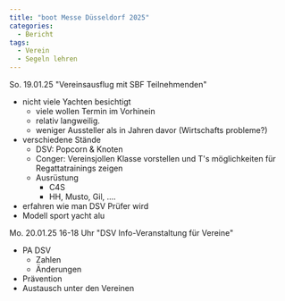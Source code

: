```yaml
---
title: "boot Messe Düsseldorf 2025"
categories:
  - Bericht
tags:
  - Verein
  - Segeln lehren
---
```

So. 19.01.25 "Vereinsausflug mit SBF Teilnehmenden"
- nicht viele Yachten besichtigt
    - viele wollen Termin im Vorhinein
    - relativ langweilig.
    - weniger Aussteller als in Jahren davor (Wirtschafts probleme?)
- verschiedene Stände
    - DSV: Popcorn & Knoten
    - Conger: Vereinsjollen Klasse vorstellen und T's möglichkeiten für Regattatrainings zeigen
    - Ausrüstung
        - C4S
        - HH, Musto, Gil, ....
- erfahren wie man DSV Prüfer wird
- Modell sport yacht alu

Mo. 20.01.25 16-18 Uhr "DSV Info-Veranstaltung für Vereine"
- PA DSV 
    - Zahlen
    - Änderungen
- Prävention
- Austausch unter den Vereinen